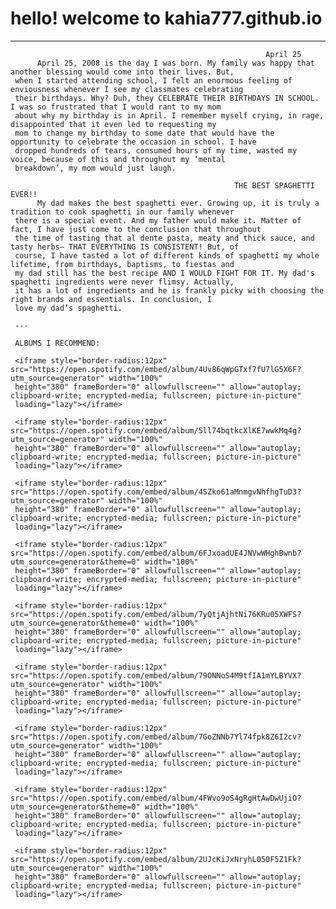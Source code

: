 # hello! welcome to kahia777.github.io
---


                                                             April 25
          April 25, 2008 is the day I was born. My family was happy that another blessing would come into their lives. But,
     when I started attending school, I felt an enormous feeling of enviousness whenever I see my classmates celebrating
     their birthdays. Why? Duh, they CELEBRATE THEIR BIRTHDAYS IN SCHOOL. I was so frustrated that I would rant to my mom
     about why my birthday is in April. I remember myself crying, in rage, disappointed that it even led to requesting my 
     mom to change my birthday to some date that would have the opportunity to celebrate the occasion in school. I have 
     dropped hundreds of tears, consumed hours of my time, wasted my voice, because of this and throughout my ‘mental 
     breakdown’, my mom would just laugh. 
     
                                                      THE BEST SPAGHETTI EVER!! 
          My dad makes the best spaghetti ever. Growing up, it is truly a tradition to cook spaghetti in our family whenever 
     there is a special event. And my father would make it. Matter of fact, I have just come to the conclusion that throughout 
     the time of tasting that al dente pasta, meaty and thick sauce, and tasty herbs— THAT EVERYTHING IS CONSISTENT! But, of 
     course, I have tasted a lot of different kinds of spaghetti my whole lifetime, from birthdays, baptisms, to fiestas and 
     my dad still has the best recipe AND I WOULD FIGHT FOR IT. My dad's spaghetti ingredients were never flimsy. Actually, 
     it has a lot of ingredients and he is frankly picky with choosing the right brands and essentials. In conclusion, I 
     love my dad’s spaghetti.  
     
     ---
     
     ALBUMS I RECOMMEND:
     
     <iframe style="border-radius:12px" src="https://open.spotify.com/embed/album/4Uv86qWpGTxf7fU7lG5X6F?utm_source=generator" width="100%" 
     height="380" frameBorder="0" allowfullscreen="" allow="autoplay; clipboard-write; encrypted-media; fullscreen; picture-in-picture" 
     loading="lazy"></iframe>
     
     <iframe style="border-radius:12px" src="https://open.spotify.com/embed/album/5ll74bqtkcXlKE7wwkMq4g?utm_source=generator" width="100%" 
     height="380" frameBorder="0" allowfullscreen="" allow="autoplay; clipboard-write; encrypted-media; fullscreen; picture-in-picture" 
     loading="lazy"></iframe>

     <iframe style="border-radius:12px" src="https://open.spotify.com/embed/album/4SZko61aMnmgvNhfhgTuD3?utm_source=generator" width="100%" 
     height="380" frameBorder="0" allowfullscreen="" allow="autoplay; clipboard-write; encrypted-media; fullscreen; picture-in-picture" 
     loading="lazy"></iframe>

     <iframe style="border-radius:12px" src="https://open.spotify.com/embed/album/6FJxoadUE4JNVwWHghBwnb?utm_source=generator&theme=0" width="100%" 
     height="380" frameBorder="0" allowfullscreen="" allow="autoplay; clipboard-write; encrypted-media; fullscreen; picture-in-picture" 
     loading="lazy"></iframe>

     <iframe style="border-radius:12px" src="https://open.spotify.com/embed/album/7yQtjAjhtNi76KRu05XWFS?utm_source=generator&theme=0" width="100%"
     height="380" frameBorder="0" allowfullscreen="" allow="autoplay; clipboard-write; encrypted-media; fullscreen; picture-in-picture" 
     loading="lazy"></iframe>

     <iframe style="border-radius:12px" src="https://open.spotify.com/embed/album/79ONNoS4M9tfIA1mYLBYVX?utm_source=generator" width="100%" 
     height="380" frameBorder="0" allowfullscreen="" allow="autoplay; clipboard-write; encrypted-media; fullscreen; picture-in-picture" 
     loading="lazy"></iframe>

     <iframe style="border-radius:12px" src="https://open.spotify.com/embed/album/7GoZNNb7Yl74fpk8Z6I2cv?utm_source=generator" width="100%" 
     height="380" frameBorder="0" allowfullscreen="" allow="autoplay; clipboard-write; encrypted-media; fullscreen; picture-in-picture" 
     loading="lazy"></iframe>

     <iframe style="border-radius:12px" src="https://open.spotify.com/embed/album/4FWvo9oS4gRgHtAwDwUjiO?utm_source=generator&theme=0" width="100%" 
     height="380" frameBorder="0" allowfullscreen="" allow="autoplay; clipboard-write; encrypted-media; fullscreen; picture-in-picture" 
     loading="lazy"></iframe>

     <iframe style="border-radius:12px" src="https://open.spotify.com/embed/album/2UJcKiJxNryhL050F5Z1Fk?utm_source=generator" width="100%" 
     height="380" frameBorder="0" allowfullscreen="" allow="autoplay; clipboard-write; encrypted-media; fullscreen; picture-in-picture" 
     loading="lazy"></iframe>


     
     

   
